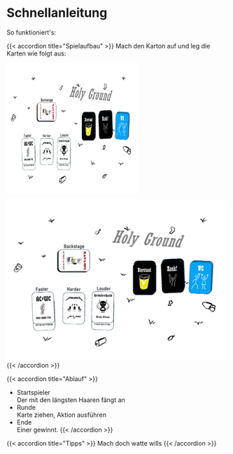 # Schnellanleitung

So funktioniert's:

{{< accordion title="Spielaufbau" >}}
Mach den Karton auf und leg die Karten wie folgt aus: <br>

<img src="/images/Spielfeld.png" alt="Spielfeld" width="300" height="300">

![Spielfeld](images/Spielfeld.png)
{{< /accordion >}}

{{< accordion title="Ablauf" >}}
- Startspieler <br>
Der mit den längsten Haaren fängt an <br>
- Runde <br>
Karte ziehen, Aktion ausführen <br>
- Ende <br>
Einer gewinnt.
{{< /accordion >}}

{{< accordion title="Tipps" >}}
Mach doch watte wills
{{< /accordion >}}

